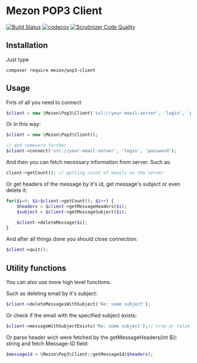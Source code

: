 # Mezon POP3 Client
[![Build Status](https://travis-ci.org/alexdodonov/mezon-pop3-client.svg?branch=master)](https://travis-ci.org/alexdodonov/mezon-pop3-client) [![codecov](https://codecov.io/gh/alexdodonov/mezon-pop3-client/branch/master/graph/badge.svg)](https://codecov.io/gh/alexdodonov/mezon-pop3-client) [![Scrutinizer Code Quality](https://scrutinizer-ci.com/g/alexdodonov/mezon-pop3-client/badges/quality-score.png?b=master)](https://scrutinizer-ci.com/g/alexdodonov/mezon-pop3-client/?branch=master)

## Installation

Just type

```
composer require mezon/pop3-client
```

## Usage

Firts of all you need to connect

```PHP
$client = new \Mezon\Pop3\Client('ssl://your-email-server', 'login', 'password');
```

Or in this way:

```PHP
$client = new \Mezon\Pop3\Client();

// and somewere further
$client->connect('ssl://your-email-server', 'login', 'password');
```

And then you can fetch necessary information from server. Such as:

```PHP
client->getCount(); // getting count of emails on the server
```

Or get headers of the message by it's id, get message's subject or even delete it:

```PHP
for($i=0; $i<$client->getCount(); $i++) {
	$headers = $client->getMessageHeaders($i);
	$subject = $client->getMessageSubject($i);

	$client->deleteMessage($i);
}
```

And after all things done you should close connection:

```PHP
$client->quit();
```

## Utility functions

You can also use more high level functions.

Such as deleting email by it's subject:

```PHP
$client->deleteMessagesWithSubject('Re: some subject');
```

Or check if the email with the specified subject exists:

```PHP
$client->messageWithSubjectExists('Re: some subject');// true or false will be returned
```

Or parse header wich were fetched by the getMessageHeaders(int $i): string and fetch Message-ID field:

```PHP
$messageId = \Mezon\Pop3\Client::getMessageId($headers);
```
